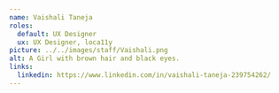 ```yaml
---
name: Vaishali Taneja
roles:
  default: UX Designer
  ux: UX Designer, loca11y
picture: ../../images/staff/Vaishali.png
alt: A Girl with brown hair and black eyes.
links:
  linkedin: https://www.linkedin.com/in/vaishali-taneja-239754262/
---
```

